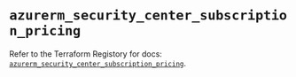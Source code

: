# `azurerm_security_center_subscription_pricing`

Refer to the Terraform Registory for docs: [`azurerm_security_center_subscription_pricing`](https://www.terraform.io/docs/providers/azurerm/r/security_center_subscription_pricing).
